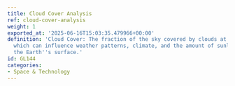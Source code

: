 ```yaml
---
title: Cloud Cover Analysis
ref: cloud-cover-analysis
weight: 1
exported_at: '2025-06-16T15:03:35.479966+00:00'
definition: 'Cloud Cover: The fraction of the sky covered by clouds at any given time,
  which can influence weather patterns, climate, and the amount of sunlight reaching
  the Earth''s surface.'
id: GL144
categories:
- Space & Technology
---
```


